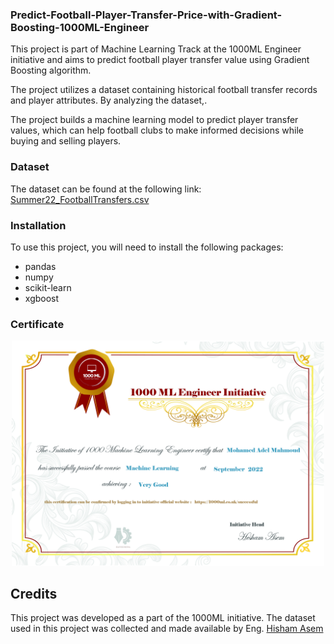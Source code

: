 ### Predict-Football-Player-Transfer-Price-with-Gradient-Boosting-1000ML-Engineer
This project is part of Machine Learning Track at the 1000ML Engineer initiative and aims to predict football player  transfer value using Gradient Boosting algorithm.

 The project utilizes a dataset containing historical football transfer records and player attributes. By analyzing the dataset,.

 The project builds a machine learning model to predict player transfer values, which can help football clubs to make informed decisions while buying and selling players.

### Dataset

The dataset can be found at the following link: [Summer22_FootballTransfers.csv](https://github.com/357hamo/Predict-Football-Player-Transfer-Price-with-Gradient-Boosting-1000ML-Engineer/blob/main/Summer22_FootballTransfers.csv)

### Installation

To use this project, you will need to install the following packages:

- pandas
- numpy
- scikit-learn
- xgboost

### Certificate 

<p align="center"><img src='https://github.com/357hamo/Predict-Football-Player-Transfer-Price-with-Gradient-Boosting-1000ML-Engineer/blob/main/certificate/Machine%20Learning%2C%201000ML%20Initiative.jpg' width="500"/>

## Credits

This project was developed as a part of the 1000ML initiative. The dataset used in this project was collected and made available by Eng. [Hisham Asem](https://www.linkedin.com/in/heshamasem/)